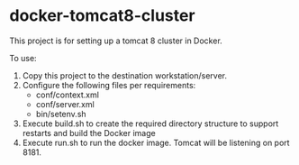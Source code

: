 # docker-tomcat8-cluster

This project is for setting up a tomcat 8 cluster in Docker.

To use:

1.  Copy this project to the destination workstation/server.
2.  Configure the following files per requirements:
	- conf/context.xml
	- conf/server.xml
	- bin/setenv.sh
3.  Execute build.sh to create the required directory structure to support restarts and build the Docker image
4.  Execute run.sh to run the docker image.  Tomcat will be listening on port 8181.
